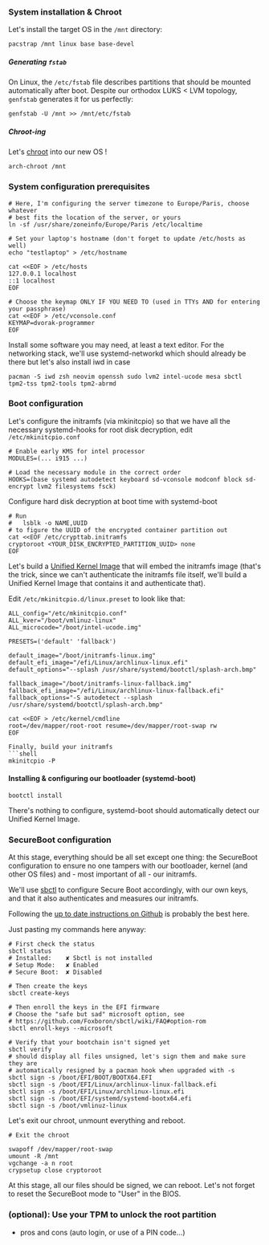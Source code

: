 ### System installation & Chroot

Let's install the target OS in the `/mnt` directory:
```shell
pacstrap /mnt linux base base-devel
```

##### Generating `fstab`

On Linux, the `/etc/fstab` file describes partitions that should be mounted
automatically after boot. Despite our orthodox LUKS < LVM topology,
`genfstab` generates it for us perfectly:
```shell
genfstab -U /mnt >> /mnt/etc/fstab
```

##### Chroot-ing

Let's [chroot](TODO) into our new OS !

```shell
arch-chroot /mnt
```

### System configuration prerequisites

```shell
# Here, I'm configuring the server timezone to Europe/Paris, choose whatever
# best fits the location of the server, or yours
ln -sf /usr/share/zoneinfo/Europe/Paris /etc/localtime

# Set your laptop's hostname (don't forget to update /etc/hosts as well)
echo "testlaptop" > /etc/hostname

cat <<EOF > /etc/hosts
127.0.0.1 localhost
::1 localhost
EOF

# Choose the keymap ONLY IF YOU NEED TO (used in TTYs AND for entering your passphrase)
cat <<EOF > /etc/vconsole.conf
KEYMAP=dvorak-programmer
EOF
```

Install some software you may need, at least a text editor. For the networking
stack, we'll use systemd-networkd which should already be there but let's also
install iwd in case
```shell
pacman -S iwd zsh neovim openssh sudo lvm2 intel-ucode mesa sbctl tpm2-tss tpm2-tools tpm2-abrmd
```

### Boot configuration

Let's configure the initramfs (via mkinitcpio) so that we have all the necessary
systemd-hooks for root disk decryption, edit `/etc/mkinitcpio.conf`

```
# Enable early KMS for intel processor
MODULES=(... i915 ...)

# Load the necessary module in the correct order
HOOKS=(base systemd autodetect keyboard sd-vconsole modconf block sd-encrypt lvm2 filesystems fsck)
```

Configure hard disk decryption at boot time with systemd-boot
```shell
# Run
#   lsblk -o NAME,UUID
# to figure the UUID of the encrypted container partition out
cat <<EOF /etc/crypttab.initramfs
cryptoroot <YOUR_DISK_ENCRYPTED_PARTITION_UUID> none
EOF
```

Let's build a [Unified Kernel Image](https://wiki.archlinux.org/title/Unified_kernel_image) that will embed the initramfs image (that's the trick, since we can't authenticate the initramfs file itself, we'll build a Unified Kernel Image that contains it and authenticate that).

Edit `/etc/mkinitcpio.d/linux.preset` to look like that:
```
ALL_config="/etc/mkinitcpio.conf"
ALL_kver="/boot/vmlinuz-linux"
ALL_microcode="/boot/intel-ucode.img"

PRESETS=('default' 'fallback')

default_image="/boot/initramfs-linux.img"
default_efi_image="/efi/Linux/archlinux-linux.efi"
default_options="--splash /usr/share/systemd/bootctl/splash-arch.bmp"

fallback_image="/boot/initramfs-linux-fallback.img"
fallback_efi_image="/efi/Linux/archlinux-linux-fallback.efi"
fallback_options="-S autodetect --splash /usr/share/systemd/bootctl/splash-arch.bmp"
```

```shell
cat <<EOF > /etc/kernel/cmdline
root=/dev/mapper/root-root resume=/dev/mapper/root-swap rw
EOF

Finally, build your initramfs
```shell
mkinitcpio -P
```

#### Installing & configuring our bootloader (systemd-boot)

```shell
bootctl install
```

There's nothing to configure, systemd-boot should automatically detect our
Unified Kernel Image.

### SecureBoot configuration

At this stage, everything should be all set except one thing: the SecureBoot
configuration to ensure no one tampers with our bootloader, kernel (and other OS
files) and - most important of all - our initramfs.

We'll use [sbctl](https://github.com/Foxboron/sbctl) to configure Secure Boot accordingly, with our own keys, and
that it also authenticates and measures our initramfs.

Following the [up to date instructions on Github](https://github.com/Foxboron/sbctl#key-creation-and-enrollment) is probably the best here.

Just pasting my commands here anyway:

```shell
# First check the status
sbctl status
# Installed:	✘ Sbctl is not installed
# Setup Mode:	✘ Enabled
# Secure Boot:	✘ Disabled

# Then create the keys
sbctl create-keys

# Then enroll the keys in the EFI firmware
# Choose the "safe but sad" microsoft option, see
# https://github.com/Foxboron/sbctl/wiki/FAQ#option-rom
sbctl enroll-keys --microsoft

# Verify that your bootchain isn't signed yet
sbctl verify
# should display all files unsigned, let's sign them and make sure they are
# automatically resigned by a pacman hook when upgraded with -s
sbctl sign -s /boot/EFI/BOOT/BOOTX64.EFI
sbctl sign -s /boot/EFI/Linux/archlinux-linux-fallback.efi
sbctl sign -s /boot/EFI/Linux/archlinux-linux.efi
sbctl sign -s /boot/EFI/systemd/systemd-bootx64.efi
sbctl sign -s /boot/vmlinuz-linux
```

Let's exit our chroot, unmount everything and reboot.
```shell
# Exit the chroot

swapoff /dev/mapper/root-swap
umount -R /mnt
vgchange -a n root
crypsetup close cryptoroot
```

At this stage, all our files should be signed, we can reboot. Let's not forget
to reset the SecureBoot mode to "User" in the BIOS.

### (optional): Use your TPM to unlock the root partition

* pros and cons (auto login, or use of a PIN code...)
